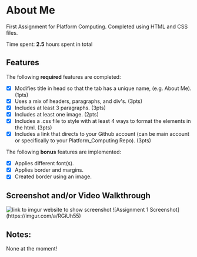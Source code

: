 # About Me

First Assignment for Platform Computing. Completed using HTML and CSS files.

Time spent: **2.5** hours spent in total

## Features

The following **required** features are completed:

- [x] Modifies title in head so that the tab has a unique name, (e.g. About Me). (1pts) 
- [x] Uses a mix of headers, paragraphs, and div's. (3pts) 
- [x] Includes at least 3 paragraphs. (3pts) 
- [x] Includes at least one image. (2pts) 
- [x] Includes a .css file to style with at least 4 ways to format the elements in the html. (3pts)
- [x] Includes a link that directs to your Github account (can be main account or specifically to your Platform_Computing Repo). (3pts)

The following **bonus** features are implemented:

- [x] Applies different font(s). 
- [x] Applies border and margins. 
- [x] Created border using an image.

## Screenshot and/or Video Walkthrough

<img src="https://imgur.com/a/RGiUh55" title='Assignment 1 Screenshot' width='' alt='link to imgur website to show screenshot' />
![Assignment 1 Screenshot](https://imgur.com/a/RGiUh55)


## Notes:
None at the moment!
